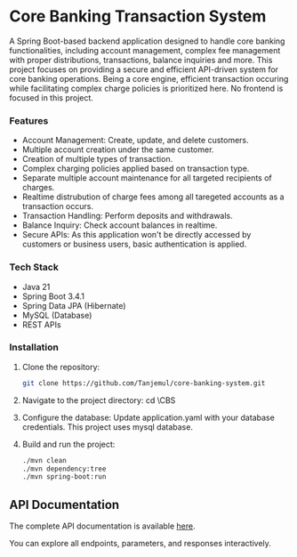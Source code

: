 # Core Banking Transaction System
A Spring Boot-based backend application designed to handle core banking functionalities, including account management, complex fee management with proper distributions, transactions, balance inquiries and more.
This project focuses on providing a secure and efficient API-driven system for core banking operations. Being a core engine, efficient transaction occuring while facilitating complex charge policies is 
prioritized here. No frontend is focused in this project.

### Features

- Account Management: Create, update, and delete customers.
- Multiple account creation under the same customer.
- Creation of multiple types of transaction.
- Complex charging policies applied based on transaction type.
- Separate multiple account maintenance for all targeted recipients of charges.
- Realtime distrubution of charge fees among all taregeted accounts as a transaction occurs.
- Transaction Handling: Perform deposits and withdrawals. 
- Balance Inquiry: Check account balances in realtime.
- Secure APIs: As this application won't be directly accessed by customers or business users, basic authentication is applied.

### Tech Stack
- Java 21
- Spring Boot 3.4.1
- Spring Data JPA (Hibernate)
- MySQL (Database)
- REST APIs

### Installation

1. Clone the repository:
   ```bash
   git clone https://github.com/Tanjemul/core-banking-system.git

2. Navigate to the project directory: cd \CBS

3. Configure the database:
Update application.yaml with your database credentials. This project uses mysql database.
4. Build and run the project:
    ```bash
   ./mvn clean
   ./mvn dependency:tree
   ./mvn spring-boot:run

## API Documentation

The complete API documentation is available [here](https://documenter.getpostman.com/view/25076611/2sAYJ6CfgX).

You can explore all endpoints, parameters, and responses interactively.

     
